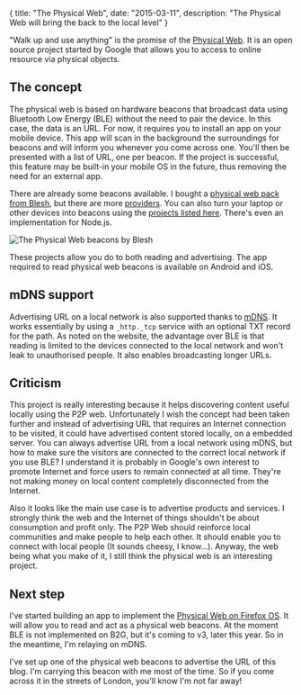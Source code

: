 {
  title: "The Physical Web",
  date: "2015-03-11",
  description: "The Physical Web will bring the back to the local level"
}

"Walk up and use anything" is the promise of the [Physical Web](http://google.github.io/physical-web/).
It is an open source project started by Google that allows you to access to online resource via physical objects.

## The concept

The physical web is based on hardware beacons that broadcast data using Bluetooth Low Energy (BLE) without the need to pair the device. In this case, the data is an URL. For now, it requires you to install an app on your mobile device. This app will scan in the background the surroundings for beacons and will inform you whenever you come across one. You'll then be presented with a list of URL, one per beacon. If the project is successful, this feature may be built-in your mobile OS in the future, thus removing the need for an external app.

There are already some beacons available. I bought a [physical web pack from Blesh](https://www.blesh.com/product/blesh-pack-3-beacons/), but there are more [providers](http://store.twocanoes.com/collections/physical-web-beacons). You can also turn your laptop or other devices into beacons using the [projects listed here](https://github.com/google/uribeacon/blob/master/beacons/README.md). There's even an implementation for Node.js.

![The Physical Web beacons by Blesh](https://lh3.googleusercontent.com/THMrcnE8cMC3H8ymn_HVIp1uyGZ7I58PcEiJfndWy9Ci=s600 "The Physical Web beacons by Blesh")

These projects allow you do to both reading and advertising. The app required to read physical web beacons is available on Android and iOS.

## mDNS support

Advertising URL on a local network is also supported thanks to [mDNS](https://github.com/google/physical-web/blob/master/documentation/mDNS_Support.md). It works essentially by using a `_http._tcp` service with an optional TXT record for the path.
As noted on the website, the advantage over BLE is that reading is limited to the devices connected to the local network and won't leak to unauthorised people. It also enables broadcasting longer URLs.

## Criticism

This project is really interesting because it helps discovering content useful locally using the P2P web.
Unfortunately I wish the concept had been taken further and instead of advertising URL that requires an Internet connection to be visited, it could have advertised content stored locally, on a embedded server. You can always advertise URL from a local network using mDNS, but how to make sure the visitors are connected to the correct local network if you use BLE?
I understand it is probably in Google's own interest to promote Internet and force users to remain connected at all time. They're not making money on local content completely disconnected from the Internet.

Also it looks like the main use case is to advertise products and services. I strongly think the web and the Internet of things shouldn't be about consumption and profit only. The P2P Web should reinforce local communities and make people to help each other. It should enable you to connect with local people (It sounds cheesy, I know...).
Anyway, the web being what you make of it, I still think the physical web is an interesting project.

## Next step

I've started building an app to implement the [Physical Web on Firefox OS](https://github.com/gmarty/fxos-physical-web). It will allow you to read and act as a physical web beacons. At the moment BLE is not implemented on B2G, but it's coming to v3, later this year. So in the meantime, I'm relaying on mDNS.

I've set up one of the physical web beacons to advertise the URL of this blog. I'm carrying this beacon with me most of the time. So if you come across it in the streets of London, you'll know I'm not far away!

